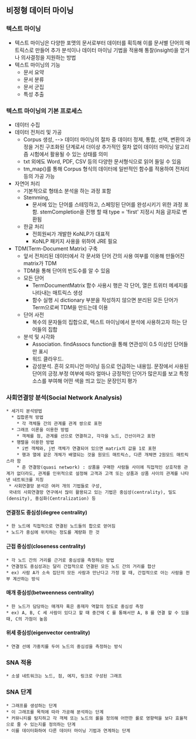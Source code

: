 ## 비정형 데이터 마이닝
### 텍스트 마이닝
* 텍스트 마이닝은 다양한 포맷의 문서로부터 데이터를 획득해 이를 문서별 단어의 매트릭스로 만들어
추가 분석이나 데이터 마이닝 기법을 적용해 통찰(insight)을 얻거나 의사결정을 지원하는 방법
* 텍스트 마이닝의 기능
  * 문서 요약
  * 문서 분류
  * 문서 군집
  * 특성 추출

### 텍스트 마이닝의 기본 프로세스
* 데이터 수집
* 데이터 전처리 및 가공
  * Corpus 생성, --> 데이터 마이닝의 절차 중 데이터 정제, 통합, 선택, 변환의 과정을 거친 구조화된 단계로서 더이상 추가적인 절차 없이 데이터 마이닝 알고리즘 시험에서 활용될 수 있는 상태를 의미
  * txt 외에도 Word, PDF, CSV 등의 다양한 문서형식으로 읽어 들일 수 있음
  * tm_map()를 통해  Corpus 형식의 데이터에 일반적인 함수를 적용하여 전처리 등의 가공 가능
* 자연어 처리
  * 기본적으로 형태소 분석을 하는 과정 포함
  * Stemming,
    * 문서에 있는 단어를 스테밍하고, 스페밍된 단어를 완성시키기 위한 과정 포함.  stemCompletion을 진행 할 때 type = 'first' 지정시 처음 글자로 변환됨
  * 한글 처리
    * 전희원씨가 개발한 KoNLP가 대표적
    * KoNLP 패키지 사용을 위하여 JRE 필요
* TDM(Term-Document Matrix) 구축
  *  앞서 전처리된 데이터에서 각 문서와 단어 간의 사용 여부를 이용해 만들어진 matrix가 TDM
  * TDM을 통해 단어의 빈도수를 알 수 있음
  * 모든 단어
    * TermDocumentMatrix 함수 사용시 행은 각 단어, 열은 트위터 메세지를 나타내는 매트릭스 생성
    * 함수 실행 시 dictionary 부분을 작성하지 않으면 분리된 모든 단어가 Term으로써 TDM을 만드는데 이용
  * 단어 사전
    * 복수의 문자들의 집합으로, 텍스트 마이닝에서 분석에 사용하고자 하는 단어들의 집합
  * 분석 및 시각화
    * Association. findAssocs function을 통해 연관성이 0.5 이상인 단어들만 표시
    * 워드 클라우드.
    * 감성분석. 흔히 오피니언 마이닝 등으로 언급하는 내용임. 문장에서 사용된 단어의 긍정.부정 여부에 따라  얼마나 긍정적인 단어가 많은지를 보고 특정 소스를 부여해 어떤 색을 띄고 있는 문장인지 평가

### 사회연결망 분석(Social Network Analysis)
    * 세가지 분석방법
      * 집합론적 방법
        * 각 객체들 간의 관계를 관계 쌍으로 표현
      * 그래프 이론을 이용한 방법
        * 객체를 점, 관계를 선으로 연결하고, 각각을 노드, 간선이라고 표현  
      * 행렬을 이용한 방법
        * i번 객체와, j번 객체가 연결되어 있으면 matrix의 값을 1로 표현
        * 행과 열에 같은 개체가 배열되는 것을 원모드 매트릭스, 다른 개체면 2원모드 매트릭스라 함
        * 준 연결망(quasi network) : 상품을 구매한 사람들 사이에 직접적인 상호작용 관계가 없더라도, 관계를 인위적으로 설정해 고객과 고객 또는 상품과 상품 사이의 관계를 나타낸 네트워크를 지칭
     * 사회연결망 분석은 여러 개의 기법들로 구성,  
     국내의 사회연결망 연구에서 많이 활용되고 있는 기법은 중심성(centrality), 밀도(density), 중심화(Centralization) 등

#### 연결정도 중심성(degree centrality)
    * 한 노드에 직접적으로 연결된 노드들의 합으로 얻어짐
    * 노드가 중심에 위치하는 정도를 계량화 한 것

#### 근접 중심성(closeness centrality)
    * 각 노드 간의 거리를 근거로 중심성을 측정하는 방법
    * 연결정도 중심성과는 달리 간접적으로 연결된 모든 노드 간의 거리를 합산
    * ex) 사람 A가 소속 집단의 모든 사람과 만난다고 가정 할 때, 간접적으로 아는 사람을 전부 계산하는 방식

#### 매개 중심성(betweenness centrality)
    * 한 노드가 담당하는 매개자 혹은 중재자 역할의 정도로 중심성 측정
    * ex) A, B, C 세 사람이 있다고 할 때 중간에 C 를 통해서만 A, B 를 연결 할 수 있을 때, C의 가점이 높음

#### 위세 중심성(eigenvector centrality)
    * 연결 선에 가중치를 두어 노드의 중심성을 측정하는 방식

### SNA 적용
    * 소셜 네트워크는 노드, 점, 에지, 링크로 구성된 그래프

### SNA 단계
    * 그래프를 생성하는 단계
    * 이 그래프를 목적에 따라 가공해 분석하는 단계
    * 커뮤니티를 탐지하고 각 객체 또는 노드의 롤을 정의해 어떤한 롤로 영향력을 보다 효율적으로 줄 수 있는지를 정의하는 단계
    * 이를 데이터화하여 다른 데이터 마이닝 기법과 연계하는 단계
